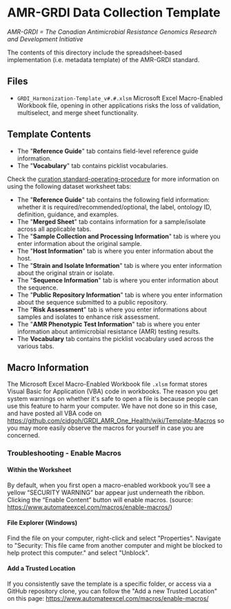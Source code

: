 # AMR-GRDI Data Collection Template
_AMR-GRDI = The Canadian Antimicrobial Resistance Genomics Research and Development Initiative_

The contents of this directory include the spreadsheet-based implementation (i.e. metadata template) of the AMR-GRDI standard.

## Files

- `GRDI_Harmonization-Template_v#.#.xlsm` 
Microsoft Excel Macro-Enabled Workbook file, opening in other applications risks the loss of validation, multiselect, and merge sheet functionality.

## Template Contents

- The "**Reference Guide**" tab contains field-level reference guide information.
- The "**Vocabulary**" tab contains picklist vocabularies.

Check the [curation standard-operating-procedure](https://github.com/cidgoh/GRDI_AMR_One_Health/tree/main/SOPs) for more information on using the following dataset worksheet tabs:

- The "**Reference Guide**" tab contains the following field information: whether it is required/recommended/optional, the label, ontology ID, definition, guidance, and examples.
- The "**Merged Sheet**" tab contains information for a sample/isolate across all applicable tabs.
- The "**Sample Collection and Processing Information**" tab is where you enter information about the original sample.
- The "**Host Information**" tab is where you enter information about the host.
- The "**Strain and Isolate Information**" tab is where you enter information about the original strain or isolate.
- The "**Sequence Information**" tab is where you enter information about the sequence.
- The "**Public Repository Information**" tab is where you enter information about the sequence submitted to a public repository.
- The "**Risk Assessment**" tab is where you enter informations about samples and isolates to enhance risk assessment.
- The "**AMR Phenotypic Test Information**" tab is where you enter information about antimicrobial resistance (AMR) testing results.
- The ****Vocabulary**** tab contains the picklist vocabulary used across the various tabs.

## Macro Information

The Microsoft Excel Macro-Enabled Workbook file `.xlsm` format stores Visual Basic for Application (VBA) code in workbooks. The reason you get system warnings on whether it's safe to open a file is because people can use this feature to harm your computer. We have not done so in this case, and have posted all VBA code on https://github.com/cidgoh/GRDI_AMR_One_Health/wiki/Template-Macros so you may more easily observe the macros for yourself in case you are concerned.

### Troubleshooting - Enable Macros

#### Within the Worksheet

By default, when you first open a macro-enabled workbook you’ll see a yellow “SECURITY WARNING” bar appear just underneath the ribbon.  Clicking the “Enable Content” button will enable macros. (source: https://www.automateexcel.com/macros/enable-macros/)

#### File Explorer (Windows)

Find the file on your computer, right-click and select "Properties". Navigate to "Security: This file came from another computer and might be blocked to help protect this computer." and select "Unblock".

#### Add a Trusted Location

If you consistently save the template is a specific folder, or access via a GitHub repository clone, you can follow the "Add a new Trusted Location" on this page: https://www.automateexcel.com/macros/enable-macros/